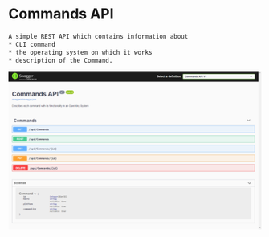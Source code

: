 # Commands API
    A simple REST API which contains information about 
    * CLI command
    * the operating system on which it works
    * description of the Command.
    
<img src="https://github.com/ArvinthKumar2502/Commands_API/blob/main/CommandAPI/Screenshot%20(3).png">    
